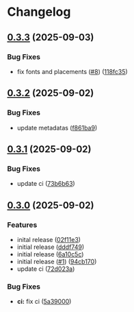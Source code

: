 # Changelog

## [0.3.3](https://github.com/qdeli187/mkdocs-excalidraw/compare/v0.3.2...v0.3.3) (2025-09-03)


### Bug Fixes

* fix fonts and placements ([#8](https://github.com/qdeli187/mkdocs-excalidraw/issues/8)) ([118fc35](https://github.com/qdeli187/mkdocs-excalidraw/commit/118fc35f1d9e6fc4b50e2ee34e9b75fa6153643a))

## [0.3.2](https://github.com/qdeli187/mkdocs-excalidraw/compare/v0.3.1...v0.3.2) (2025-09-02)


### Bug Fixes

* update metadatas ([f861ba9](https://github.com/qdeli187/mkdocs-excalidraw/commit/f861ba9f8c4095d2d3fed59e7a9efea4aecc2715))

## [0.3.1](https://github.com/qdeli187/mkdocs-excalidraw/compare/v0.3.0...v0.3.1) (2025-09-02)


### Bug Fixes

* update ci ([73b6b63](https://github.com/qdeli187/mkdocs-excalidraw/commit/73b6b63b73f70050693a3de68b389a7b941229ff))

## [0.3.0](https://github.com/qdeli187/mkdocs-excalidraw/compare/v0.2.1...v0.3.0) (2025-09-02)


### Features

* inital release ([02f11e3](https://github.com/qdeli187/mkdocs-excalidraw/commit/02f11e33cb2418a46b44fd355c5a69b418f1825a))
* initial release ([dddf749](https://github.com/qdeli187/mkdocs-excalidraw/commit/dddf7498bcfc3d10b19af737a99fa642af522349))
* initial release ([6a10c5c](https://github.com/qdeli187/mkdocs-excalidraw/commit/6a10c5cd298f0f5f1917dea58c6b64901ebe6260))
* initial release ([#1](https://github.com/qdeli187/mkdocs-excalidraw/issues/1)) ([94cb170](https://github.com/qdeli187/mkdocs-excalidraw/commit/94cb170ab688a9f0212612d310cf547bb37f5d10))
* update ci ([72d023a](https://github.com/qdeli187/mkdocs-excalidraw/commit/72d023a35a4c420ca08679fef0543aa143551c40))


### Bug Fixes

* **ci:** fix ci ([5a39000](https://github.com/qdeli187/mkdocs-excalidraw/commit/5a39000c43d745cef3a928bfec7cd514caf4a12a))
